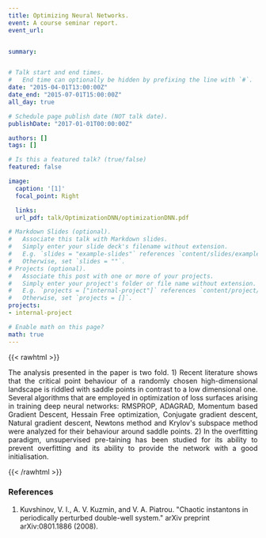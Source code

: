 ```yaml
---
title: Optimizing Neural Networks.
event: A course seminar report.
event_url:


summary:


# Talk start and end times.
#   End time can optionally be hidden by prefixing the line with `#`.
date: "2015-04-01T13:00:00Z"
date_end: "2015-07-01T15:00:00Z"
all_day: true

# Schedule page publish date (NOT talk date).
publishDate: "2017-01-01T00:00:00Z"

authors: []
tags: []

# Is this a featured talk? (true/false)
featured: false

image:
  caption: '[1]'
  focal_point: Right

  links:
  url_pdf: talk/OptimizationDNN/optimizationDNN.pdf

# Markdown Slides (optional).
#   Associate this talk with Markdown slides.
#   Simply enter your slide deck's filename without extension.
#   E.g. `slides = "example-slides"` references `content/slides/example-slides.md`.
#   Otherwise, set `slides = ""`.
# Projects (optional).
#   Associate this post with one or more of your projects.
#   Simply enter your project's folder or file name without extension.
#   E.g. `projects = ["internal-project"]` references `content/project/deep-learning/index.md`.
#   Otherwise, set `projects = []`.
projects:
- internal-project

# Enable math on this page?
math: true
---
```

{{< rawhtml >}}
<div style="text-align: justify">

 The analysis presented in the paper is two fold. 1) Recent literature shows that the critical point behaviour of a randomly chosen high-dimensional landscape is riddled with saddle points in contrast to a low dimensional one. Several algorithms that are employed in optimization of loss surfaces arising in training deep neural networks: RMSPROP, ADAGRAD, Momentum based Gradient Descent, Hessain Free optimization, Conjugate gradient descent, Natural gradient descent, Newtons method and Krylov's subspace method were analyzed for their behaviour around saddle points. 2) In the overfitting paradigm, unsupervised pre-taining has been studied for its ability to prevent overfitting and its ability to provide the network with a good initialisation.  

{{< /rawhtml >}}
</div>

### References
1. Kuvshinov, V. I., A. V. Kuzmin, and V. A. Piatrou. "Chaotic instantons in periodically perturbed double-well system." arXiv preprint arXiv:0801.1886 (2008).
